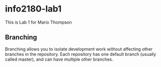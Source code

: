 # info2180-lab1
This is Lab 1 for Mario Thompson
## Branching
Branching allows you to isolate development work without affecting other branches in the repository. Each repository has one default branch (usually called master), and can have multiple other branches.